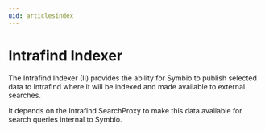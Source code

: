 ```yaml
---
uid: articlesindex 
---
```

# Intrafind Indexer

The Intrafind Indexer (II) provides the ability for Symbio to publish selected data to Intrafind where it will be indexed and made available to external searches.

It depends on the Intrafind SearchProxy to make this data available for search queries internal to Symbio.
